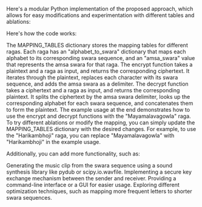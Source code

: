 Here's a modular Python implementation of the proposed approach, which allows for easy modifications and experimentation with different tables and ablations:

Here's how the code works:

The MAPPING_TABLES dictionary stores the mapping tables for different ragas. Each raga has an "alphabet_to_swara" dictionary that maps each alphabet to its corresponding swara sequence, and an "amsa_swara" value that represents the amsa swara for that raga.
The encrypt function takes a plaintext and a raga as input, and returns the corresponding ciphertext. It iterates through the plaintext, replaces each character with its swara sequence, and adds the amsa swara as a delimiter.
The decrypt function takes a ciphertext and a raga as input, and returns the corresponding plaintext. It splits the ciphertext by the amsa swara delimiter, looks up the corresponding alphabet for each swara sequence, and concatenates them to form the plaintext.
The example usage at the end demonstrates how to use the encrypt and decrypt functions with the "Mayamalavagowla" raga.
To try different ablations or modify the mapping, you can simply update the MAPPING_TABLES dictionary with the desired changes. For example, to use the "Harikambhoji" raga, you can replace "Mayamalavagowla" with "Harikambhoji" in the example usage.

Additionally, you can add more functionality, such as:

Generating the music clip from the swara sequence using a sound synthesis library like pydub or scipy.io.wavfile.
Implementing a secure key exchange mechanism between the sender and receiver.
Providing a command-line interface or a GUI for easier usage.
Exploring different optimization techniques, such as mapping more frequent letters to shorter swara sequences.